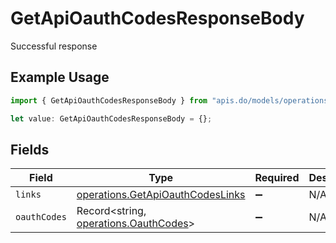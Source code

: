 # GetApiOauthCodesResponseBody

Successful response

## Example Usage

```typescript
import { GetApiOauthCodesResponseBody } from "apis.do/models/operations";

let value: GetApiOauthCodesResponseBody = {};
```

## Fields

| Field                                                                                | Type                                                                                 | Required                                                                             | Description                                                                          |
| ------------------------------------------------------------------------------------ | ------------------------------------------------------------------------------------ | ------------------------------------------------------------------------------------ | ------------------------------------------------------------------------------------ |
| `links`                                                                              | [operations.GetApiOauthCodesLinks](../../models/operations/getapioauthcodeslinks.md) | :heavy_minus_sign:                                                                   | N/A                                                                                  |
| `oauthCodes`                                                                         | Record<string, [operations.OauthCodes](../../models/operations/oauthcodes.md)>       | :heavy_minus_sign:                                                                   | N/A                                                                                  |